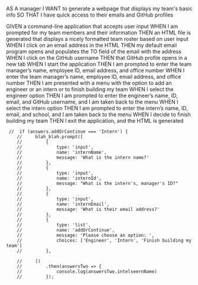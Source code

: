 AS A manager
I WANT to generate a webpage that displays my team's basic info
SO THAT I have quick access to their emails and GitHub profiles


GIVEN a command-line application that accepts user input
WHEN I am prompted for my team members and their information
THEN an HTML file is generated that displays a nicely formatted team roster based on user input
WHEN I click on an email address in the HTML
THEN my default email program opens and populates the TO field of the email with the address
WHEN I click on the GitHub username
THEN that GitHub profile opens in a new tab
WHEN I start the application
THEN I am prompted to enter the team manager’s name, employee ID, email address, and office number
WHEN I enter the team manager’s name, employee ID, email address, and office number
THEN I am presented with a menu with the option to add an engineer or an intern or to finish building my team
WHEN I select the engineer option
THEN I am prompted to enter the engineer’s name, ID, email, and GitHub username, and I am taken back to the menu
WHEN I select the intern option
THEN I am prompted to enter the intern’s name, ID, email, and school, and I am taken back to the menu
WHEN I decide to finish building my team
THEN I exit the application, and the HTML is generated



     //  if (answers.addOrContinue === 'Intern') {
        //     blah_blah.prompt([
        //         {
        //             type: 'input',
        //             name: 'internName',
        //             message: 'What is the intern name?'
        //         },
        //         {
        //             type: 'input',
        //             name: 'internId',
        //             message: "What is the intern's, manager's ID?"
        //         },
        //         {
        //             type: 'input',
        //             name: 'internEmail',
        //             message: 'What is their email address?'
        //         },
        //         {
        //             type: 'list',
        //             name: 'addOrContinue',
        //             message: 'Please choose an option: ',
        //             choices: ['Engineer', 'Intern', 'Finish building my team']
        //         },

        //     ])
        //         .then(answersTwo => {
        //             console.log(answersTwo.intelseernName)
        //         });

